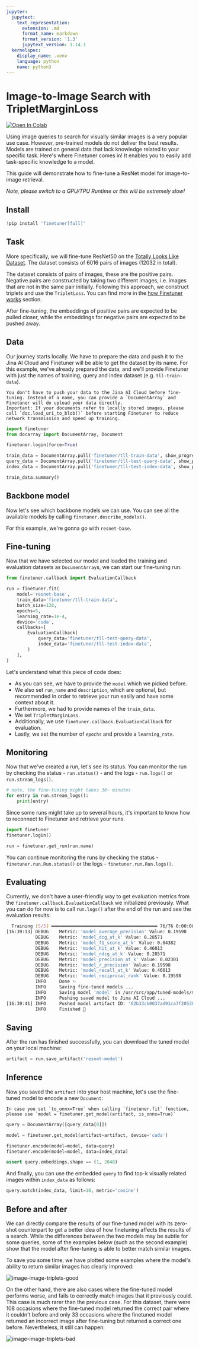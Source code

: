 ```yaml
---
jupyter:
  jupytext:
    text_representation:
      extension: .md
      format_name: markdown
      format_version: '1.3'
      jupytext_version: 1.14.1
  kernelspec:
    display_name: .venv
    language: python
    name: python3
---
```


<!-- #region id="p8jc8EyfruKw" -->
# Image-to-Image Search with TripletMarginLoss

<a href="https://colab.research.google.com/drive/1QuUTy3iVR-kTPljkwplKYaJ-NTCgPEc_?usp=sharing"><img alt="Open In Colab" src="https://colab.research.google.com/assets/colab-badge.svg"></a>

Using image queries to search for visually similar images is a very popular use case. However, pre-trained models do not deliver the best results. Models are trained on general data that lack knowledge related to your specific task. Here's where Finetuner comes in! It enables you to easily add task-specific knowledge to a model.

This guide will demonstrate how to fine-tune a ResNet model for image-to-image retrieval.

*Note, please switch to a GPU/TPU Runtime or this will be extremely slow!*

## Install
<!-- #endregion -->

```python id="VdKH0S0FrwS3"
!pip install 'finetuner[full]'
```

<!-- #region id="7EliQdGCsdL0" -->
## Task

More specifically, we will fine-tune ResNet50 on the [Totally Looks Like Dataset](https://sites.google.com/view/totally-looks-like-dataset).
The dataset consists of 6016 pairs of images (12032 in total).

The dataset consists of pairs of images, these are the positive pairs. Negative pairs are constructed by taking two different images, i.e. images that are not in the same pair initially. Following this approach, we construct triplets and use the `TripletLoss`. You can find more in the [how Finetuner works](https://finetuner.jina.ai/get-started/how-it-works/#contrastive-metric-learning) section.

After fine-tuning, the embeddings of positive pairs are expected to be pulled closer, while the embeddings for negative pairs are expected to be pushed away.
<!-- #endregion -->

<!-- #region id="M1sii3xdtD2y" -->
## Data

Our journey starts locally. We have to prepare the data and push it to the Jina AI Cloud and Finetuner will be able to get the dataset by its name. For this example,
we've already prepared the data, and we'll provide Finetuner with just the names of training, query and index dataset (e.g. `tll-train-data`).
```{important} 
You don't have to push your data to the Jina AI Cloud before fine-tuning. Instead of a name, you can provide a `DocumentArray` and Finetuner will do upload your data directly.
Important: If your documents refer to locally stored images, please call `doc.load_uri_to_blob()` before starting Finetuner to reduce network transmission and speed up training.
```
<!-- #endregion -->

```python id="L0NfPGbTkNsc"
import finetuner
from docarray import DocumentArray, Document

finetuner.login(force=True)
```

```python id="ONpXDwFBsqQS"
train_data = DocumentArray.pull('finetuner/tll-train-data', show_progress=True)
query_data = DocumentArray.pull('finetuner/tll-test-query-data', show_progress=True)
index_data = DocumentArray.pull('finetuner/tll-test-index-data', show_progress=True)

train_data.summary()
```

<!-- #region id="mUoY1jq0klwk" -->
## Backbone model
Now let's see which backbone models we can use. You can see all the available models by calling `finetuner.describe_models()`.


For this example, we're gonna go with `resnet-base`.
<!-- #endregion -->

<!-- #region id="xA7IIhIOk0h0" -->
## Fine-tuning

Now that we have selected our model and loaded the training and evaluation datasets as `DocumentArray`s, we can start our fine-tuning run.
<!-- #endregion -->

```python id="qGrHfz-2kVC7"
from finetuner.callback import EvaluationCallback

run = finetuner.fit(
    model='resnet-base',
    train_data='finetuner/tll-train-data',
    batch_size=128,
    epochs=5,
    learning_rate=1e-4,
    device='cuda',
    callbacks=[
        EvaluationCallback(
            query_data='finetuner/tll-test-query-data',
            index_data='finetuner/tll-test-index-data',
        )
    ],
)
```

<!-- #region id="9gvoWipMlG5P" -->
Let's understand what this piece of code does:

* As you can see, we have to provide the `model` which we picked before.
* We also set `run_name` and `description`, which are optional,
but recommended in order to retrieve your run easily and have some context about it.
* Furthermore, we had to provide names of the `train_data`.
* We set `TripletMarginLoss`.
* Additionally, we use `finetuner.callback.EvaluationCallback` for evaluation.
* Lastly, we set the number of `epochs` and provide a `learning_rate`.
<!-- #endregion -->

<!-- #region id="7ftSOH_olcak" -->
## Monitoring

Now that we've created a run, let's see its status. You can monitor the run by checking the status - `run.status()` - and the logs - `run.logs()` or `run.stream_logs()`. 
<!-- #endregion -->

```python id="2k3hTskflI7e"
# note, the fine-tuning might takes 30~ minutes
for entry in run.stream_logs():
    print(entry)
```

<!-- #region id="N8O-Ms_El-lV" -->
Since some runs might take up to several hours, it's important to know how to reconnect to Finetuner and retrieve your runs.

```python
import finetuner
finetuner.login()

run = finetuner.get_run(run.name)
```

You can continue monitoring the runs by checking the status - `finetuner.run.Run.status()` or the logs - `finetuner.run.Run.logs()`. 
<!-- #endregion -->

<!-- #region id="BMpQxydypeZ3" -->
## Evaluating
Currently, we don't have a user-friendly way to get evaluation metrics from the `finetuner.callback.EvaluationCallback` we initialized previously.
What you can do for now is to call `run.logs()` after the end of the run and see the evaluation results:

```bash
  Training [5/5] ━━━━━━━━━━━━━━━━━━━━━━━━━━━━━━━━━━━━━━━━ 76/76 0:00:00 0:03:15 • loss: 0.003
[16:39:13] DEBUG    Metric: 'model_average_precision' Value: 0.19598                                     __main__.py:202
           DEBUG    Metric: 'model_dcg_at_k' Value: 0.28571                                              __main__.py:202
           DEBUG    Metric: 'model_f1_score_at_k' Value: 0.04382                                         __main__.py:202
           DEBUG    Metric: 'model_hit_at_k' Value: 0.46013                                              __main__.py:202
           DEBUG    Metric: 'model_ndcg_at_k' Value: 0.28571                                             __main__.py:202
           DEBUG    Metric: 'model_precision_at_k' Value: 0.02301                                        __main__.py:202
           DEBUG    Metric: 'model_r_precision' Value: 0.19598                                           __main__.py:202
           DEBUG    Metric: 'model_recall_at_k' Value: 0.46013                                           __main__.py:202
           DEBUG    Metric: 'model_reciprocal_rank' Value: 0.19598                                       __main__.py:202
           INFO     Done ✨                                                                              __main__.py:204
           INFO     Saving fine-tuned models ...                                                         __main__.py:207
           INFO     Saving model 'model' in /usr/src/app/tuned-models/model ...                          __main__.py:218
           INFO     Pushing saved model to Jina AI Cloud ...                                             __main__.py:225
[16:39:41] INFO     Pushed model artifact ID: '62b33cb0037ad91ca7f20530'                                 __main__.py:231
           INFO     Finished 🚀                                                                          __main__.py:233                           __main__.py:248
```
<!-- #endregion -->

<!-- #region id="0l4e4GrspilM" -->
## Saving

After the run has finished successfully, you can download the tuned model on your local machine:

<!-- #endregion -->

```python id="KzfxhqeCmCa8"
artifact = run.save_artifact('resnet-model')
```

<!-- #region id="gkNHTyBkprQ0" -->
## Inference

Now you saved the `artifact` into your host machine,
let's use the fine-tuned model to encode a new `Document`:

```{admonition} Inference with ONNX
In case you set `to_onnx=True` when calling `finetuner.fit` function,
please use `model = finetuner.get_model(artifact, is_onnx=True)`
```
<!-- #endregion -->

```python id="bOi5qcNLplaI"
query = DocumentArray([query_data[0]])

model = finetuner.get_model(artifact=artifact, device='cuda')

finetuner.encode(model=model, data=query)
finetuner.encode(model=model, data=index_data)

assert query.embeddings.shape == (1, 2048)
```

<!-- #region id="1cC46TQ9pw-H" -->
And finally, you can use the embedded `query` to find top-k visually related images within `index_data` as follows:
<!-- #endregion -->

```python id="tBYG9OKrpZ36"
query.match(index_data, limit=10, metric='cosine')
```

<!-- #region id="irvn0igWdLOf" -->
## Before and after
We can directly compare the results of our fine-tuned model with its zero-shot counterpart to get a better idea of how finetuning affects the results of a search. While the differences between the two models may be subtle for some queries, some of the examples below (such as the second example) show that the model after fine-tuning is able to better match similar images.
<!-- #endregion -->

<!-- #region id="TwL33Jz1datD" -->
To save you some time, we have plotted some examples where the model's ability to return similar images has clearly improved:

![image-image-triplets-good](https://user-images.githubusercontent.com/6599259/212634591-03bd93dc-900f-47c5-8ada-77cf1d4f9fe6.png)

On the other hand, there are also cases where the fine-tuned model performs worse, and fails to correctly match images that it previously could. This case is much rarer than the previous case. For this dataset, there were 108 occasions where the fine-tuned model returned the correct pair where it couldn't before and only 33 occasions where the finetuned model returned an incorrect image after fine-tuning but returned a correct one before. Nevertheless, it still can happen:

![image-image-triplets-bad](https://user-images.githubusercontent.com/6599259/212634649-370b643b-63ad-4d46-8a16-bc4988265568.png)
<!-- #endregion -->
